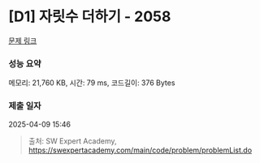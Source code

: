 # [D1] 자릿수 더하기 - 2058 

[문제 링크](https://swexpertacademy.com/main/code/problem/problemDetail.do?contestProbId=AV5QPRjqA10DFAUq) 

### 성능 요약

메모리: 21,760 KB, 시간: 79 ms, 코드길이: 376 Bytes

### 제출 일자

2025-04-09 15:46



> 출처: SW Expert Academy, https://swexpertacademy.com/main/code/problem/problemList.do